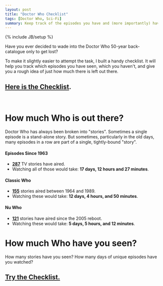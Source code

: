 ```yaml
---
layout: post
title: "Doctor Who Checklist"
tags: [Doctor Who, Sci-Fi]
summary: Keep track of the episodes you have and (more importantly) haven't seen, with this easy checklist.
---
```

{% include JB/setup %}

Have you ever decided to wade into the Doctor Who 50-year back-catalogue only to get lost?

To make it slightly easier to attempt the task, I built a handy checklist. It will help you track which episodes you have seen, which you haven't, and give you a rough idea of just how much there is left out there.

## [Here is the Checklist](/apps/dw.html).
<br/>

# How much Who is out there?

Doctor Who has always been broken into "stories". Sometimes a single episode is a stand-alone story. But sometimes, particularly in the old days, many episodes in a row are part of a single, tightly-bound "story".

#### Episodes Since 1963
* **[287](https://en.wikipedia.org/wiki/List_of_Doctor_Who_serials#Series_overview)** TV stories have aired.
* Watching all of those would take: **17 days, 12 hours and 27 minutes**.

#### Classic Who
* **[155](https://en.wikipedia.org/wiki/List_of_Doctor_Who_serials#First_Doctor)** stories aired between 1964 and 1989.
* Watching these would take: **12 days, 4 hours, and 50 minutes**.

#### Nu Who
* **[121](https://en.wikipedia.org/wiki/List_of_Doctor_Who_serials#Ninth_Doctor)** stories have aired since the 2005 reboot.
* Watching these would take: **5 days, 5 hours, and 12 minutes**.


# How much Who have you seen?

How many stories have you seen? How many days of unique episodes have you watched?

## [Try the Checklist.](/apps/dw.html)

<br/>

